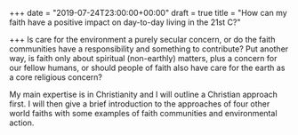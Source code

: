 +++
date = "2019-07-24T23:00:00+00:00"
draft = true
title = "How can my faith have a positive impact on day-to-day living in the 21st C?"

+++
Is care for the environment a purely secular concern, or do the faith communities have a responsibility and something to contribute? Put another way, is faith only about spiritual (non-earthly) matters, plus a concern for our fellow humans, or should people of faith also have care for the earth as a core religious concern? 

My main expertise is in Christianity and I will outline a Christian approach first. I will then give a brief introduction to the approaches of four other world faiths with some examples of faith communities and environmental action.
